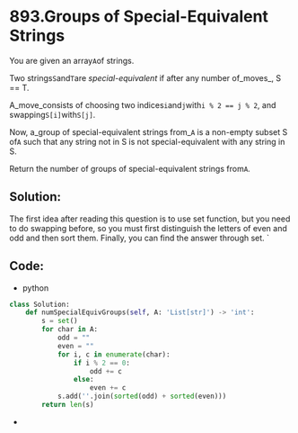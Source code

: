 # 893.Groups of Special-Equivalent Strings

You are given an array`A`of strings.

Two strings`S`and`T`are _special-equivalent_ if after any number of_moves_, S == T.

A\_move\_consists of choosing two indices`i`and`j`with`i % 2 == j % 2`, and swapping`S[i]`with`S[j]`.

Now, a_group of special-equivalent strings from_`A` is a non-empty subset S of`A` such that any string not in S is not special-equivalent with any string in S.

Return the number of groups of special-equivalent strings from`A`.

## Solution:

The first idea after reading this question is to use set function, but you need to do swapping before, so you must first distinguish the letters of even and odd and then sort them. Finally, you can find the answer through set.
`
## Code:

* python

```py
class Solution:
    def numSpecialEquivGroups(self, A: 'List[str]') -> 'int':
        s = set()
        for char in A:
            odd = ""
            even = ""
            for i, c in enumerate(char):
                if i % 2 == 0:
                    odd += c
                else:
                    even += c
            s.add(''.join(sorted(odd) + sorted(even)))
        return len(s)
```

* 


